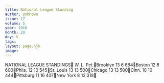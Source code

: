 ```yaml
---
title: National League Standing
author: Unknown
issue: 17
volume: 5
year: 1916
month: 20
day: V
tags:
layout: page.njk
image:
---
```

NATIONAL LEAGUE STANDINGS			W. L. Pct.Brooklyn		13  6 684Boston		12  8 600Phila. 		12 10 545St. Louis		13 13 500Chicago		13 13 500Cinn.			10 10 444Pittsburg		11 16 407New York		 8  13 318
